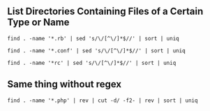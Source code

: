 ## List Directories Containing Files of a Certain Type or Name

    find . -name '*.rb' | sed 's/\/[^\/]*$//' | sort | uniq

    find . -name '*.conf' | sed 's/\/[^\/]*$//' | sort | uniq

    find . -name '*rc' | sed 's/\/[^\/]*$//' | sort | uniq


## Same thing without regex

    find . -name '*.php' | rev | cut -d/ -f2- | rev | sort | uniq